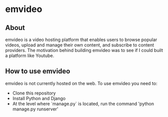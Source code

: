# emvideo

<h2>About</h2>
emvideo is a video hosting platform that enables users to browse popular videos, upload and manage their own
content, and subscribe to content providers. The motivation behind building emvideo was to see if I could built a platform like Youtube.

<h2>How to use emvideo</h2>
emvideo is not currently hosted on the web. To use emvideo you need to:
<ul>
  <li>Clone this repository</li>
  <li>Install Python and Django</li>
  <li>At the level where `manage.py` is located, run the command 'python manage.py runserver'</li>
</ul>

